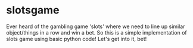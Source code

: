# slotsgame
Ever heard of the gambling game 'slots' where we need to line up similar object/things in a row and win a bet. So this is a simple implementation of slots game using basic python code! Let's get into it, bet!
